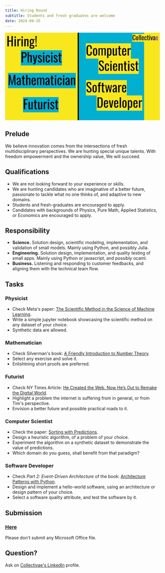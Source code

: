 ```yaml
---
title: Hiring Round
subtitle: Students and fresh graduates are welcome
date: 2024-09-25
---
```


![](./featured.jpg)

## Prelude

We believe innovation comes from the intersections of fresh multidisciplinary perspectives. We are hunting special unique talents. With freedom empowerment and the ownership value, We will succeed. 

## Qualifications

- We are not looking forward to your experience or skills.
- We are hunting candidates who are imaginative of a better future, passionate to tackle what no one thinks of, and adaptive to new domains.
- Students and fresh-graduates are encouraged to apply.
- Candidates with backgrounds of Physics, Pure Math, Applied Statistics, or Economics are encouraged to apply.

## Responsibility

- **Science.** Solution design, scientific modeling, implementation, and validation of small models. Mainly using Python, and possibly Julia.
- **Engineering.** Solution design, implementation, and quality testing of small apps. Mainly using Python or javascript, and possibly ocaml.
- **Business.** Listening and responding to customer feedbacks, and aligning them with the technical team flow.

## Tasks

### Physicist

- Check Meta's paper: [The Scientific Method in the Science of Machine Learning](https://ai.meta.com/research/publications/the-scientific-method-in-the-science-of-machine-learning/).
- Write a simple jupyter notebook showcasing the scientific method on any dataset of your choice.
- Synthetic data are allowed.

### Mathematician

- Check Silverman's book: [A Friendly Introduction to Number Theory](https://www.math.brown.edu/johsilve/frint.html).
- Select any exercise and solve it.
- Enlishtning short proofs are preferred.

### Futurist

- Check NY Times Article: [He Created the Web. Now He’s Out to Remake the Digital World](https://www.nytimes.com/2021/01/10/technology/tim-berners-lee-privacy-internet.html).
- Highlight a problem the internet is suffering from in general, or from Tim's perspective.
- Envision a better future and possible practical roads to it.

### Computer Scientist

- Check the paper: [Sorting with Predictions](https://paperswithcode.com/paper/sorting-with-predictions-1).
- Design a heuristic algorithm, of a problem of your choice.
- Experiment the algorithm on a synthetic dataset to demonstrate the value of predictions.
- Which domain do you guess, shall benefit from that paradigm?

### Software Developer

- Check _Part 2: Event-Driven Architecture_ of the book: [Architecture Patterns with Python](https://www.cosmicpython.com/book/part2.html).
- Design and implement a hello-world software, using an architecture or design pattern of your choice.
- Select a software quality attribute, and test the software by it.

## Submission

### [Here](https://forms.gle/P5JKSpPX6g9N4C47A)

Please don't submit any Microsoft Office file.

## Question?

Ask on [Collectivae's LinkedIn](https://www.linkedin.com/company/collectivae/) profile.
